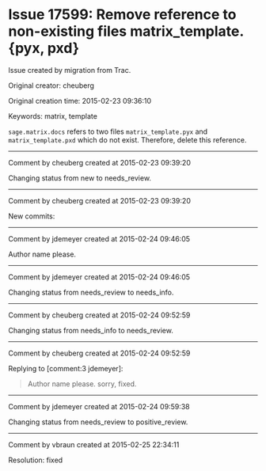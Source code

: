 # Issue 17599: Remove reference to non-existing files matrix_template.{pyx, pxd}

Issue created by migration from Trac.

Original creator: cheuberg

Original creation time: 2015-02-23 09:36:10

Keywords: matrix, template

`sage.matrix.docs` refers to two files `matrix_template.pyx` and `matrix_template.pxd` which do not exist. Therefore, delete this reference.


---

Comment by cheuberg created at 2015-02-23 09:39:20

Changing status from new to needs_review.


---

Comment by cheuberg created at 2015-02-23 09:39:20

New commits:


---

Comment by jdemeyer created at 2015-02-24 09:46:05

Author name please.


---

Comment by jdemeyer created at 2015-02-24 09:46:05

Changing status from needs_review to needs_info.


---

Comment by cheuberg created at 2015-02-24 09:52:59

Changing status from needs_info to needs_review.


---

Comment by cheuberg created at 2015-02-24 09:52:59

Replying to [comment:3 jdemeyer]:
> Author name please.
sorry, fixed.


---

Comment by jdemeyer created at 2015-02-24 09:59:38

Changing status from needs_review to positive_review.


---

Comment by vbraun created at 2015-02-25 22:34:11

Resolution: fixed
